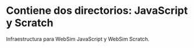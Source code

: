 # Contiene dos directorios: JavaScript y Scratch

Infraestructura para WebSim JavaScript y WebSim Scratch.